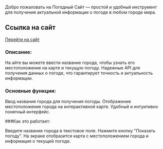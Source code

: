 Добро пожаловать на Погодный Сайт — простой и удобный инструмент для получения актуальной информации о погоде в любом городе мира.

## Ссылка на сайт

[Перейти на сайт](https://v-kozintsev.github.io/weather-pages-otus/)

### Описание: 

На айте вы можете ввести название города, чтобы узнать его местоположение на карте и текущую погоду. Надежные API для получения данных о погоде, что гарантирует точность и актуальность информации.

### Основные функции: 

Ввод названия города для получения погоды. Отображение местоположения города на интерактивной карте. Удобный и интуитивно понятный интерфейс.

###Как это работает:

Введите название города в текстовое поле. Нажмите кнопку "Показать погоду". На экране отобразится карта с местоположением города и информация о текущей погоде.
